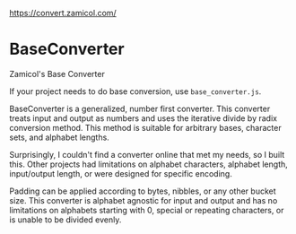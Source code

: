 https://convert.zamicol.com/

# BaseConverter
Zamicol's Base Converter 

If your project needs to do base conversion, use `base_converter.js`.  

BaseConverter is a generalized, number first converter.  This converter treats
input and output as numbers and uses the iterative divide by radix conversion
method.  This method is suitable for arbitrary bases, character sets, and
alphabet lengths.  

Surprisingly,  I couldn't find a converter online that met my needs, so I built
this.  Other projects had limitations on alphabet characters, alphabet length,
input/output length, or were designed for specific encoding.  

Padding can be applied according to bytes, nibbles, or any other bucket size.
This converter is alphabet agnostic for input and output and has no limitations
on alphabets starting with 0, special or repeating characters, or is unable to
be divided evenly.
